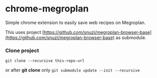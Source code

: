 # chrome-megroplan
Simple chrome extension to easily save web recipes on Megroplan.

This uses project [https://github.com/snuzi/megroplan-browser-base](https://github.com/snuzi/megroplan-browser-base)
as submodule.

### Clone project
`git clone --recursive this-repo-url`

or after **git clone** only
`git submodule update --init --recursive`
